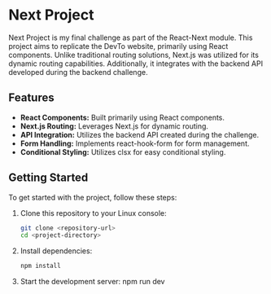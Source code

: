 # Next Project

Next Project is my final challenge as part of the React-Next module. This project aims to replicate the DevTo website, primarily using React components. Unlike traditional routing solutions, Next.js was utilized for its dynamic routing capabilities. Additionally, it integrates with the backend API developed during the backend challenge.

## Features

- **React Components:** Built primarily using React components.
- **Next.js Routing:** Leverages Next.js for dynamic routing.
- **API Integration:** Utilizes the backend API created during the challenge.
- **Form Handling:** Implements react-hook-form for form management.
- **Conditional Styling:** Utilizes clsx for easy conditional styling.

## Getting Started

To get started with the project, follow these steps:

1. Clone this repository to your Linux console:
   ```bash
   git clone <repository-url>
   cd <project-directory>


2. Install dependencies:
   ```bash
   npm install

3. Start the development server:
  npm run dev

